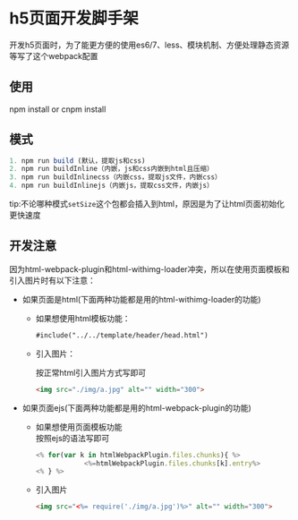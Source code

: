 # h5页面开发脚手架
开发h5页面时，为了能更方便的使用es6/7、less、模块机制、方便处理静态资源等写了这个webpack配置

## 使用
npm install or cnpm install  

## 模式    
``` javascript
1. npm run build (默认，提取js和css)    
2. npm run buildInline（内嵌，js和css内嵌到html且压缩）
3. npm run buildInlinecss（内嵌css，提取js文件，内嵌css）
4. npm run buildInlinejs（内嵌js，提取css文件，内嵌js）
```    
tip:不论哪种模式`setSize`这个包都会插入到html，原因是为了让html页面初始化更快速度    


## 开发注意
因为html-webpack-plugin和html-withimg-loader冲突，所以在使用页面模板和引入图片时有以下注意：    

* 如果页面是html(下面两种功能都是用的html-withimg-loader的功能)
    * 如果想使用html模板功能：  

        ``` html
        #include("../../template/header/head.html")
        ```
    *  引入图片：   
            
        按正常html引入图片方式写即可    
         ``` html
         <img src="./img/a.jpg" alt="" width="300">
        ```    
            
* 如果页面ejs(下面两种功能都是用的html-webpack-plugin的功能)    
    * 如果想使用页面模板功能    
        按照ejs的语法写即可    
        ``` javascript
        <% for(var k in htmlWebpackPlugin.files.chunks){ %>
                    <%=htmlWebpackPlugin.files.chunks[k].entry%>
        <% } %>
        ```    
    * 引入图片    
        ``` html
        <img src="<%= require('./img/a.jpg')%>" alt="" width="300">
        ```
